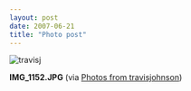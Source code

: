 ```yaml
---
layout: post
date: 2007-06-21
title: "Photo post"
---
```

![travisj](/images/3af391807ba2c674b1cb3af71426ff2ae869eb1cc342a6af77da06ca22bfd942.jpg)

<b>IMG_1152.JPG</b> (via <a href="http://www.flickr.com/photos/travisjohnson/578672761/">Photos from travisjohnson</a>)